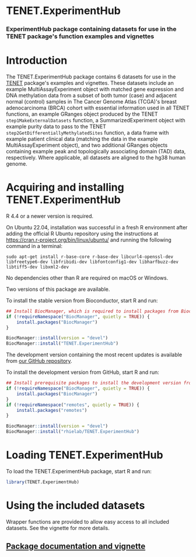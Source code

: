# TENET.ExperimentHub

### ExperimentHub package containing datasets for use in the TENET package's function examples and vignettes

# Introduction

The TENET.ExperimentHub package contains 6 datasets for use in the [TENET](https://github.com/rhielab/TENET) package's examples and vignettes. These datasets include an example MultiAssayExperiment object with matched gene expression and DNA methylation data from a subset of both tumor (case) and adjacent normal (control) samples in The Cancer Genome Atlas (TCGA)'s breast adenocarcinoma (BRCA) cohort with essential information used in all TENET functions, an example GRanges object produced by the TENET `step1MakeExternalDatasets` function, a SummarizedExperiment object with example purity data to pass to the TENET `step2GetDifferentiallyMethylatedSites` function, a data frame with example patient clinical data (matching the data in the example MultiAssayExperiment object), and two additional GRanges objects containing example peak and topologically associating domain (TAD) data, respectively. Where applicable, all datasets are aligned to the hg38 human genome.

# Acquiring and installing TENET.ExperimentHub

R 4.4 or a newer version is required.

On Ubuntu 22.04, installation was successful in a fresh R environment after adding the official R Ubuntu repository using the instructions at <https://cran.r-project.org/bin/linux/ubuntu/> and running the following command in a terminal:

`sudo apt-get install r-base-core r-base-dev libcurl4-openssl-dev libfreetype6-dev libfribidi-dev libfontconfig1-dev libharfbuzz-dev libtiff5-dev libxml2-dev`

No dependencies other than R are required on macOS or Windows.

Two versions of this package are available.

To install the stable version from Bioconductor, start R and run:

```r
## Install BiocManager, which is required to install packages from Bioconductor
if (!requireNamespace("BiocManager", quietly = TRUE)) {
    install.packages("BiocManager")
}

BiocManager::install(version = "devel")
BiocManager::install("TENET.ExperimentHub")
```
The development version containing the most recent updates is available from [our GitHub repository](https://github.com/rhielab/TENET.ExperimentHub).

To install the development version from GitHub, start R and run:

```r
## Install prerequisite packages to install the development version from GitHub
if (!requireNamespace("BiocManager", quietly = TRUE)) {
    install.packages("BiocManager")
}
if (!requireNamespace("remotes", quietly = TRUE)) {
    install.packages("remotes")
}

BiocManager::install(version = "devel")
BiocManager::install("rhielab/TENET.ExperimentHub")
```

# Loading TENET.ExperimentHub

To load the TENET.ExperimentHub package, start R and run:

```r
library(TENET.ExperimentHub)
```

# Using the included datasets

Wrapper functions are provided to allow easy access to all included datasets. See the vignette for more details.

## [Package documentation and vignette](https://bioconductor.org/packages/TENET.ExperimentHub)
